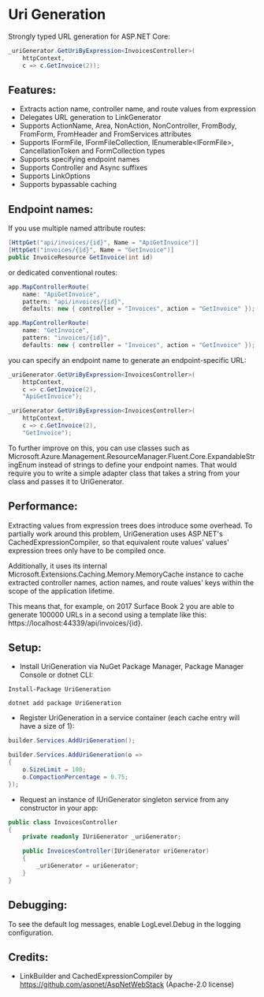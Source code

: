 # Uri Generation
Strongly typed URL generation for ASP.NET Core:
```C#
_uriGenerator.GetUriByExpression<InvoicesController>(
    httpContext,
    c => c.GetInvoice(2));
```

## Features:
- Extracts action name, controller name, and route values from expression
- Delegates URL generation to LinkGenerator
- Supports ActionName, Area, NonAction, NonController, FromBody, FromForm, FromHeader and FromServices attributes
- Supports IFormFile, IFormFileCollection, IEnumerable&lt;IFormFile&gt;, CancellationToken and FormCollection types
- Supports specifying endpoint names
- Supports Controller and Async suffixes
- Supports LinkOptions
- Supports bypassable caching

## Endpoint names:
If you use multiple named attribute routes:
```C#
[HttpGet("api/invoices/{id}", Name = "ApiGetInvoice")]
[HttpGet("invoices/{id}", Name = "GetInvoice")]
public InvoiceResource GetInvoice(int id)
```
or dedicated conventional routes:
```C#
app.MapControllerRoute(
    name: "ApiGetInvoice",
    pattern: "api/invoices/{id}",
    defaults: new { controller = "Invoices", action = "GetInvoice" });
```
```C#
app.MapControllerRoute(
    name: "GetInvoice",
    pattern: "invoices/{id}",
    defaults: new { controller = "Invoices", action = "GetInvoice" });
```
you can specify an endpoint name to generate an endpoint-specific URL:
```C#
_uriGenerator.GetUriByExpression<InvoicesController>(
    httpContext,
    c => c.GetInvoice(2),
    "ApiGetInvoice");
```
```C#
_uriGenerator.GetUriByExpression<InvoicesController>(
    httpContext,
    c => c.GetInvoice(2),
    "GetInvoice");
```
To further improve on this, you can use classes such as Microsoft.Azure.Management.ResourceManager.Fluent.Core.ExpandableStringEnum instead of strings to define your endpoint names. That would require you to write a simple adapter class that takes a string from your class and passes it to UriGenerator.

## Performance:
Extracting values from expression trees does introduce some overhead. To partially work around this problem, UriGeneration uses ASP.NET's CachedExpressionCompiler, so that equivalent route values' values' expression trees only have to be compiled once.

Additionally, it uses its internal Microsoft.Extensions.Caching.Memory.MemoryCache instance to cache extracted controller names, action names, and route values' keys within the scope of the application lifetime.

This means that, for example, on 2017 Surface Book 2 you are able to generate 100000 URLs in a second using a template like this: https://localhost:44339/api/invoices/{id}.

## Setup:
- Install UriGeneration via NuGet Package Manager, Package Manager Console or dotnet CLI:
```
Install-Package UriGeneration
```
```
dotnet add package UriGeneration
```
- Register UriGeneration in a service container (each cache entry will have a size of 1):
```C#
builder.Services.AddUriGeneration();
```
```C#
builder.Services.AddUriGeneration(o =>
{
    o.SizeLimit = 100;
    o.CompactionPercentage = 0.75;
});
```
- Request an instance of IUriGenerator singleton service from any constructor in your app:
```C#
public class InvoicesController
{
    private readonly IUriGenerator _uriGenerator;

    public InvoicesController(IUriGenerator uriGenerator)
    {
        _uriGenerator = uriGenerator;
    }
}
```

## Debugging:
To see the default log messages, enable LogLevel.Debug in the logging configuration.

## Credits:
- LinkBuilder and CachedExpressionCompiler by https://github.com/aspnet/AspNetWebStack (Apache-2.0 license)
